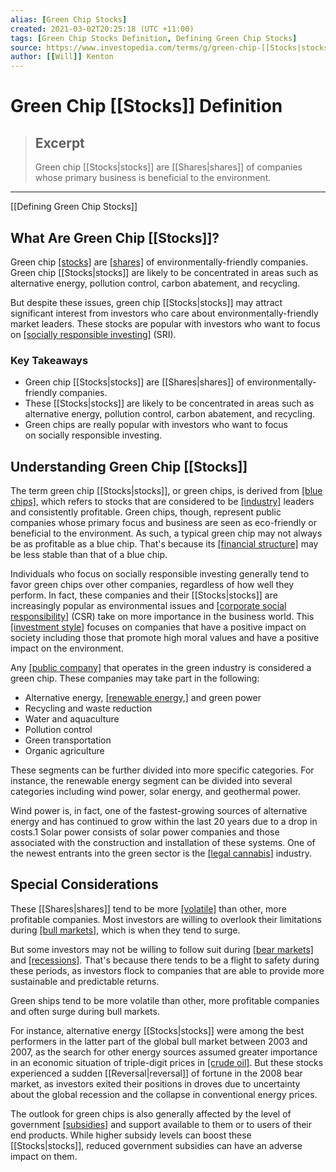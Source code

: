 ```yaml
---
alias: [Green Chip Stocks]
created: 2021-03-02T20:25:18 (UTC +11:00)
tags: [Green Chip Stocks Definition, Defining Green Chip Stocks]
source: https://www.investopedia.com/terms/g/green-chip-[[Stocks|stocks]].asp
author: [[Will]] Kenton
---
```


# Green Chip [[Stocks]] Definition

> ## Excerpt
> Green chip [[Stocks|stocks]] are [[Shares|shares]] of companies whose primary business is beneficial to the environment.

---

[[Defining Green Chip Stocks]]
## What Are Green Chip [[Stocks]]?

Green chip [[stocks]](https://www.investopedia.com/terms/s/[[Stock|stock]].asp) are [[shares]](https://www.investopedia.com/terms/s/[[Shares|shares]].asp) of environmentally-friendly companies. Green chip [[Stocks|stocks]] are likely to be concentrated in areas such as alternative energy, pollution control, carbon abatement, and recycling.

But despite these issues, green chip [[Stocks|stocks]] may attract significant interest from investors who care about environmentally-friendly market leaders. These stocks are popular with investors who want to focus on [[socially responsible investing]](https://www.investopedia.com/terms/s/sri.asp) (SRI).

### Key Takeaways

-   Green chip [[Stocks|stocks]] are [[Shares|shares]] of environmentally-friendly companies.
-   These [[Stocks|stocks]] are likely to be concentrated in areas such as alternative energy, pollution control, carbon abatement, and recycling. 
-   Green chips are really popular with investors who want to focus on socially responsible investing.

## Understanding Green Chip [[Stocks]]

The term green chip [[Stocks|stocks]], or green chips, is derived from [[blue chips]](https://www.investopedia.com/terms/b/bluechip.asp), which refers to stocks that are considered to be [[industry]](https://www.investopedia.com/terms/i/industry.asp) leaders and consistently profitable. Green chips, though, represent public companies whose primary focus and business are seen as eco-friendly or beneficial to the environment. As such, a typical green chip may not always be as profitable as a blue chip. That's because its [[financial structure]](https://www.investopedia.com/terms/f/financial-structure.asp) may be less stable than that of a blue chip.

Individuals who focus on socially responsible investing generally tend to favor green chips over other companies, regardless of how well they perform. In fact, these companies and their [[Stocks|stocks]] are increasingly popular as environmental issues and [[corporate social responsibility]](https://www.investopedia.com/terms/c/corp-social-responsibility.asp) (CSR) take on more importance in the business world. This [[investment style]](https://www.investopedia.com/terms/i/investing_style.asp) focuses on companies that have a positive impact on society including those that promote high moral values and have a positive impact on the environment.

Any [[public company]](https://www.investopedia.com/terms/p/publiccompany.asp) that operates in the green industry is considered a green chip. These companies may take part in the following:

-   Alternative energy, [[renewable energy,]](https://www.investopedia.com/renewable-energy-4689739) and green power
-   Recycling and waste reduction
-   Water and aquaculture
-   Pollution control
-   Green transportation
-   Organic agriculture

These segments can be further divided into more specific categories. For instance, the renewable energy segment can be divided into several categories including wind power, solar energy, and geothermal power.

Wind power is, in fact, one of the fastest-growing sources of alternative energy and has continued to grow within the last 20 years due to a drop in costs.1 Solar power consists of solar power companies and those associated with the construction and installation of these systems. One of the newest entrants into the green sector is the [[legal cannabis]](https://www.investopedia.com/articles/insights/110916/economic-benefits-legalizing-weed.asp) industry.

## Special Considerations

These [[Shares|shares]] tend to be more [[volatile]](https://www.investopedia.com/terms/v/[[Volatility|volatility]].asp) than other, more profitable companies. Most investors are willing to overlook their limitations during [[bull markets]](https://www.investopedia.com/terms/b/bullmarket.asp), which is when they tend to surge.

But some investors may not be willing to follow suit during [[bear markets]](https://www.investopedia.com/terms/b/bearmarket.asp) and [[recessions]](https://www.investopedia.com/terms/r/recession.asp). That's because there tends to be a flight to safety during these periods, as investors flock to companies that are able to provide more sustainable and predictable returns.

Green ships tend to be more volatile than other, more profitable companies and often surge during bull markets.

For instance, alternative energy [[Stocks|stocks]] were among the best performers in the latter part of the global bull market between 2003 and 2007, as the search for other energy sources assumed greater importance in an economic situation of triple-digit prices in [[crude oil]](https://www.investopedia.com/terms/c/crude-oil.asp). But these stocks experienced a sudden [[Reversal|reversal]] of fortune in the 2008 bear market, as investors exited their positions in droves due to uncertainty about the global recession and the collapse in conventional energy prices.

The outlook for green chips is also generally affected by the level of government [[subsidies]](https://www.investopedia.com/terms/s/subsidy.asp) and support available to them or to users of their end products. While higher subsidy levels can boost these [[Stocks|stocks]], reduced government subsidies can have an adverse impact on them.

